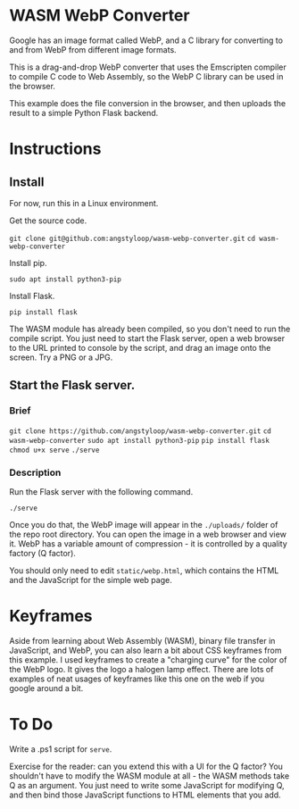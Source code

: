 # WASM WebP Converter

Google has an image format called WebP, and a C library for converting
to and from WebP from different image formats.

This is a drag-and-drop WebP converter that uses the Emscripten compiler
to compile C code to Web Assembly, so the WebP C library can be used
in the browser.

This example does the file conversion in the browser, and then uploads
the result to a simple Python Flask backend.

# Instructions

## Install

For now, run this in a Linux environment.

Get the source code.

`git clone git@github.com:angstyloop/wasm-webp-converter.git`
`cd wasm-webp-converter`

Install pip.

`sudo apt install python3-pip`

Install Flask.

`pip install flask`

The WASM module has already been compiled, so you don't need to run the
compile script. You just need to start the Flask server, open a web browser
to the URL printed to console by the script, and drag an image onto the
screen. Try a PNG or a JPG.

## Start the Flask server.

### Brief
`git clone https://github.com/angstyloop/wasm-webp-converter.git`
`cd wasm-webp-converter`
`sudo apt install python3-pip`
`pip install flask`
`chmod u+x serve`
`./serve`


### Description

Run the Flask server with the following command.

`./serve`

Once you do that, the WebP image will appear in the `./uploads/` folder
of the repo root directory. You can open the image in a web browser and
view it. WebP has a variable amount of compression - it is controlled by
a quality factory (Q factor).

You should only need to edit `static/webp.html`, which contains the HTML and
the JavaScript for the simple web page.

# Keyframes

Aside from learning about Web Assembly (WASM), binary file transfer in
JavaScript, and WebP, you can also learn a bit about CSS keyframes from this
example. I used keyframes to create a "charging curve" for the color of
the WebP logo. It gives the logo a halogen lamp effect. There are lots of
examples of neat usages of keyframes like this one on the web if you google
around a bit.

# To Do

Write a .ps1 script for `serve`.

Exercise for the reader: can you extend this with a UI for the Q factor?
You shouldn't have to modify the WASM module at all - the WASM methods take
Q as an argument. You just need to write some JavaScript for modifying
Q, and then bind those JavaScript functions to HTML elements that you add.

